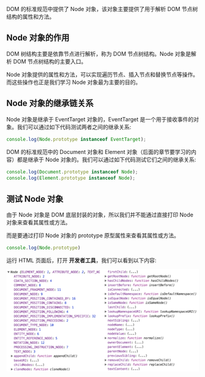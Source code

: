 DOM 的标准规范中提供了 Node 对象，该对象主要提供了用于解析 DOM 节点树结构的属性和方法。

## Node 对象的作用

DOM 树结构主要是依靠节点进行解析，称为 DOM 节点树结构。Node 对象是解析 DOM 节点树结构的主要入口。

Node 对象提供的属性和方法，可以实现遍历节点、插入节点和替换节点等操作。而这些操作也正是我们学习 Node 对象最为主要的目的。

## Node 对象的继承链关系

Node 对象是继承于 EventTarget 对象的，EventTarget 是一个用于接收事件的对象。我们可以通过如下代码测试两者之间的继承关系:

```javascript
console.log(Node.prototype instanceof EventTarget);
```

DOM 的标准规范中的 Document 对象和 Element 对象（后面的章节要学习的内容）都是继承于 Node 对象的。我们可以通过如下代码测试它们之间的继承关系:

```javascript
console.log(Document.prototype instanceof Node);
console.log(Element.prototype instanceof Node);
```

## 测试 Node 对象

由于 Node 对象是 DOM 底层封装的对象，所以我们并不能通过直接打印 Node 对象来查看其属性或方法。

而是要通过打印 Node 对象的 prototype 原型属性来查看其属性或方法。

```javascript
console.log(Node.prototype)
```

运行 HTML 页面后，打开 **开发者工具**，我们可以看到以下内容:

![](img/01.png)
